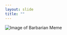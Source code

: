 ```yaml
---
layout: slide
title: ""
---
```

![Image of Barbarian Meme](https://libredd.it/img/lyhcf3o7vet61.jpg)